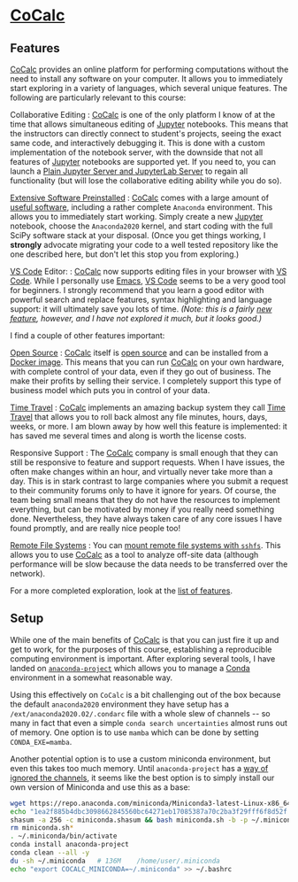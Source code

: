 # [CoCalc]

## Features

[CoCalc] provides an online platform for performing computations without the need to
install any software on your computer.  It allows you to immediately start exploring in
a variety of languages, which several unique features.  The following are particularly
relevant to this course:

Collaborative Editing
: [CoCalc] is one of the only platform I know of at the time that allows simultaneous editing
  of [Jupyter] notebooks.  This means that the instructors can directly connect to
  student's projects, seeing the exact same code, and interactively debugging it.  This
  is done with a custom implementation of the notebook server, with the downside that
  not all features of [Jupyter] notebooks are supported yet.  If you need to, you can
  launch a [Plain Jupyter Server and JupyterLab
  Server](https://doc.cocalc.com/jupyter.html#alternatives-plain-jupyter-server-and-jupyterlab-server)
  to regain all functionality (but will lose the collaborative editing ability while you
  do so).

[Extensive Software Preinstalled](https://cocalc.com/doc/software.htm)
: [CoCalc] comes with a large amount of [useful
  software](https://cocalc.com/doc/software.html), including a rather complete
  `Anaconda` environment.  This allows you to immediately start working.  Simply create
  a new [Jupyter] notebook, choose the `Anaconda2020` kernel, and start coding with the
  full SciPy software stack at your disposal. (Once you get things working, I
  **strongly** advocate migrating your code to a well tested repository like the one
  described here, but don't let this stop you from exploring.)
  
[VS Code] Editor:
: [CoCalc] now supports editing files in your browser with [VS Code].  While I
  personally use [Emacs], [VS Code] seems to be a very good tool for beginners.  I
  strongly recommend that you learn a good editor with powerful search and replace
  features, syntax highlighting and language support: it will ultimately save you lots
  of time.  *(Note: this is a fairly
  [new feature](https://github.com/sagemathinc/cocalc/issues/4479), however, and I have
  not explored it much, but it looks good.)*

I find a couple of other features important:

[Open Source](https://github.com/sagemathinc/cocalc)
: [CoCalc] itself is [open source](https://github.com/sagemathinc/cocalc) and can be
  installed from a [Docker image](https://doc.cocalc.com/docker-image.html).  This means
  that you can run [CoCalc] on your own hardware, with complete control of your data,
  even if they go out of business.  The make their profits by selling their service.  I
  completely support this type of business model which puts you in control of your data.

[Time Travel](https://doc.cocalc.com/time-travel.html)
: [CoCalc] implements an amazing backup system they call [Time
  Travel](https://cocalc.com/doc/software.htm) that allows you to roll back almost any
  file minutes, hours, days, weeks, or more.  I am blown away by how well this feature
  is implemented: it has saved me several times and along is worth the license costs.

Responsive Support
: The [CoCalc] company is small enough that they can still be responsive to feature and
  support requests.  When I have issues, the often make changes within an hour, and
  virtually never take more than a day.  This is in stark contrast to large companies
  where you submit a request to their community forums only to have it ignore for
  years.  Of course, the team being small means that they do not have the resources to
  implement everything, but can be motivated by money if you really need something
  done.  Nevertheless, they have always taken care of any core issues I have found
  promptly, and are really nice people too!

[Remote File Systems](https://doc.cocalc.com/project-settings.html#ssh-remote-files)
: You can [mount remote file systems with
  `sshfs`](https://doc.cocalc.com/project-settings.html#ssh-remote-files).  This allows
  you to use [CoCalc] as a tool to analyze off-site data (although performance will be
  slow because the data needs to be transferred over the network).

For a more completed exploration, look at the [list of features](https://cocalc.com/doc/).

## Setup

While one of the main benefits of [CoCalc] is that you can just fire it up and get to
work, for the purposes of this course, establishing a reproducible computing environment
is important.  After exploring several tools, I have landed on [`anaconda-project`]
which allows you to manage a [Conda] environment in a somewhat reasonable way.

Using this effectively on `CoCalc` is a bit challenging out of the box because the
default `anaconda2020` environment they have setup has a `/ext/anaconda2020.02/.condarc`
file with a whole slew of channels -- so many in fact that even a simple `conda search
uncertainties` almost runs out of memory.  One option is to use `mamba` which can be
done by setting `CONDA_EXE=mamba`.

Another potential option is to use a custom miniconda environment, but even this takes
too much memory.  Until `anaconda-project` has a [way of ignored the
channels](https://github.com/Anaconda-Platform/anaconda-project/issues/336), it seems
like the best option is to simply install our own version of Miniconda and use this as a
base:

```bash
wget https://repo.anaconda.com/miniconda/Miniconda3-latest-Linux-x86_64.sh -qO miniconda.sh
echo "1ea2f885b4dbc3098662845560bc64271eb17085387a70c2ba3f29fff6f8d52f  miniconda.sh" > miniconda.shasum
shasum -a 256 -c miniconda.shasum && bash miniconda.sh -b -p ~/.miniconda
rm miniconda.sh*
. ~/.miniconda/bin/activate
conda install anaconda-project
conda clean --all -y
du -sh ~/.miniconda   # 136M	/home/user/.miniconda
echo "export COCALC_MINICONDA=~/.miniconda" >> ~/.bashrc
```





[CoCalc Course File - Physics 581 Fall 2021]: <https://cocalc.com/projects/c31d20a3-b0af-4bf7-a951-aa93a64395f6/files/PhysicsInspiredComputation/581-2021.course>
[CoCalc]: <https://cocalc.com> "CoCalc: Collaborative Calculation and Data Science"
[Conda]: <https://docs.conda.io/en/latest/> "Conda: Package, dependency and environment management for any language—Python, R, Ruby, Lua, Scala, Java, JavaScript, C/ C++, FORTRAN, and more."
[GitHub Mirror - Physics 581 Fall 2021]: <https://github.com/WSU-Physics-Courses/physics-581-physics-inspired-computation> "GitHub mirror"
[GitHub]: <https://github.com> "GitHub"
[GitLab Public Project - Physics 581 Fall 2021]: <https://gitlab.com/wsu-courses/physics-581-physics-inspired-computation> "GitLab public course project for Fall 2021."
[GitLab Resources Project - Physics 581 Fall 2021]: <https://gitlab.com/wsu-courses/physics-581-physics-inspired-computation_resources> "GitLab private resources course project for Fall 2021."
[GitLab]: <https://gitlab.com> "GitLab"
[Git]: <https://git-scm.com> "Git"
[Heptapod]: <https://heptapod.net> "Heptapod: is a community driven effort to bring Mercurial SCM support to GitLab"
[Jupyter]: <https://jupyter.org> "Jupyter"
[Jupytext]: <https://jupytext.readthedocs.io> "Jupyter Notebooks as Markdown Documents, Julia, Python or R Scripts"
[Mercurial]: <https://www.mercurial-scm.org> "Mercurial"
[MyST]: <https://myst-parser.readthedocs.io/en/latest/> "MyST - Markedly Structured Text"
[Official Course Repository]: <https://gitlab.com/wsu-courses/physics-581-physics-inspired-computation/> "Official Physics 581 Repository hosted on GitLab"
[Read the Docs]: <https://readthedocs.org> "Read the Docs homepage"
[Resources project]: <https://gitlab.com/wsu-courses/physics-581-physics-inspired-computation_resources> "Private course resources repository."
[SSH]: <https://en.wikipedia.org/wiki/Secure_Shell> "SSH on Wikipedia"
[Shared CoCalc Project - Physics 581 Fall 2021]: <https://cocalc.com/projects/74852aba-2484-4210-9cf0-e7902e5838f4/> "581-2021 Shared CoCalc Project"
[Shared CoCalc Project]: <https://cocalc.com/projects/74852aba-2484-4210-9cf0-e7902e5838f4/> "581-2021 Shared CoCalc Project"
[WSU Courses CoCalc project]: <https://cocalc.com/projects/c31d20a3-b0af-4bf7-a951-aa93a64395f6>
[WSU Physics]: <https://physics.wsu.edu> "WSU Physics Department"
[`anaconda-project`]: <https://anaconda-project.readthedocs.io> "Anaconda Project: Tool for encapsulating, running, and reproducing data science projects."
[`pytest`]: <https://docs.pytest.org> "pytest: helps you write better programs"
[file an issue]: <https://gitlab.com/wsu-courses/physics-581-physics-inspired-computation/-/issues> "Issues on the class GitLab project."
[hg-git]: <https://hg-git.github.io> "The Hg-Git mercurial plugin"
[VS Code]: <https://code.visualstudio.com> "Visual Studio Code"
[Emacs]: <https://www.gnu.org/software/emacs/> "GNU Emacs: An extensible, customizable, free/libre text editor - and more."
